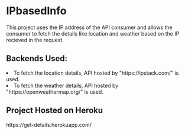 # IPbasedInfo
This project uses the IP address of the API consumer and allows the consumer to fetch the details like location and weather based on the IP recieved in the request.

<h2> Backends Used: </h2>
<li>
To fetch the location details, API hosted by "https://ipstack.com/" is used.
</li>
<li>
To fetch the weather details, API hosted by "https://openweathermap.org/" is used.
</li>
<h2>Project Hosted on Heroku</h2>
https://get-details.herokuapp.com/
